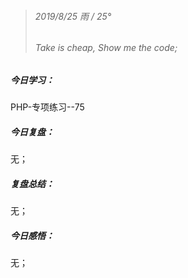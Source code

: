 > ###### 2019/8/25  雨 / 25°
> ###### Take is cheap, Show me the code;


##### 今日学习：

PHP-专项练习--75

##### 今日复盘：

无；

##### 复盘总结：

无；

##### 今日感悟：

无；